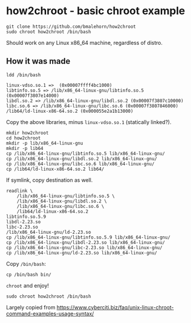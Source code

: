 # how2chroot - basic chroot example

    git clone https://github.com/bmalehorn/how2chroot
    sudo chroot how2chroot /bin/bash
    
Should work on any Linux x86_64 machine, regardless of distro.

## How it was made

    ldd /bin/bash

	linux-vdso.so.1 =>  (0x00007ffff4bc1000)
	libtinfo.so.5 => /lib/x86_64-linux-gnu/libtinfo.so.5 (0x00007f3807e14000)
	libdl.so.2 => /lib/x86_64-linux-gnu/libdl.so.2 (0x00007f3807c10000)
	libc.so.6 => /lib/x86_64-linux-gnu/libc.so.6 (0x00007f3807846000)
	/lib64/ld-linux-x86-64.so.2 (0x000055e2a1b13000)
    
Copy the above libraries, minus `linux-vdso.so.1` (statically linked?).

    mkdir how2chroot
    cd how2chroot
    mkdir -p lib/x86_64-linux-gnu
    mkdir -p lib64
    cp /lib/x86_64-linux-gnu/libtinfo.so.5 lib/x86_64-linux-gnu/
    cp /lib/x86_64-linux-gnu/libdl.so.2 lib/x86_64-linux-gnu/
    cp /lib/x86_64-linux-gnu/libc.so.6 lib/x86_64-linux-gnu/
    cp /lib64/ld-linux-x86-64.so.2 lib64/
    
If symlink, copy destination as well.
    
    readlink \
        /lib/x86_64-linux-gnu/libtinfo.so.5 \
        /lib/x86_64-linux-gnu/libdl.so.2 \
        /lib/x86_64-linux-gnu/libc.so.6 \
        /lib64/ld-linux-x86-64.so.2
    libtinfo.so.5.9
    libdl-2.23.so
    libc-2.23.so
    /lib/x86_64-linux-gnu/ld-2.23.so
    cp /lib/x86_64-linux-gnu/libtinfo.so.5.9 lib/x86_64-linux-gnu/
    cp /lib/x86_64-linux-gnu/libdl-2.23.so lib/x86_64-linux-gnu/
    cp /lib/x86_64-linux-gnu/libc-2.23.so lib/x86_64-linux-gnu/
    cp /lib/x86_64-linux-gnu/ld-2.23.so lib/x86_64-linux-gnu/

Copy `/bin/bash`:

    cp /bin/bash bin/

`chroot` and enjoy!

    sudo chroot how2chroot /bin/bash

Largely copied from
https://www.cyberciti.biz/faq/unix-linux-chroot-command-examples-usage-syntax/

